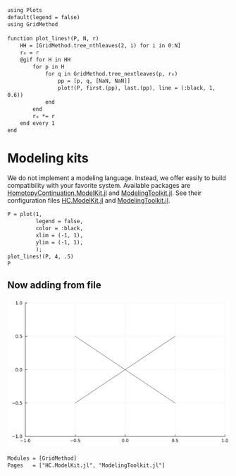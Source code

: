 ```@setup modelingkits
using Plots
default(legend = false)
using GridMethod

function plot_lines!(P, N, r)
    HH = [GridMethod.tree_nthleaves(2, i) for i in 0:N]
    r₀ = r
    @gif for H in HH
        for p in H
            for q in GridMethod.tree_nextleaves(p, r₀)
                pp = [p, q, [NaN, NaN]]
                plot!(P, first.(pp), last.(pp), line = (:black, 1, 0.6))
            end
        end
        r₀ *= r
    end every 1
end
```

# Modeling kits

We do not implement a modeling language.
Instead, we offer easily to build compatibility with your favorite system.
Available packages are [HomotopyContinuation.ModelKit.jl](https://www.juliahomotopycontinuation.org/HomotopyContinuation.jl/stable/model_kit/#ModelKit/) and [ModelingToolkit.jl](https://github.com/SciML/ModelingToolkit.jl).
See their configuration files [HC.ModelKit.jl](https://github.com/LauraBMo/GridMethod.jl/blob/main/src/HC.ModelKit.jl) and [ModelingToolkit.jl](https://github.com/LauraBMo/GridMethod.jl/blob/main/src/ModelingToolkit.jl).

```@example modelingkits
P = plot(1,
         legend = false,
         color = :black,
         xlim = (-1, 1),
         ylim = (-1, 1),
         );
plot_lines!(P, 4, .5)
P
```

<!-- ![](plot.gif) -->

## Now adding from file

![](./assets/tree_lines.gif)

```@autodocs
Modules = [GridMethod]
Pages   = ["HC.ModelKit.jl", "ModelingToolkit.jl"]
```

